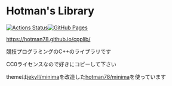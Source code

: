 # Hotman's Library

[![Actions Status](https://github.com/hotman78/cpplib/workflows/verify/badge.svg)](https://github.com/hotman78/cpplib/actions)[![GitHub Pages](https://img.shields.io/static/v1?label=GitHub+Pages&message=+&color=brightgreen&logo=github)](https://hotman78.github.io/cpplib/)

https://hotman78.github.io/cpplib/

競技プログラミングのC++のライブラリです

CC0ライセンスなので好きにコピーして下さい

themeは[jekyll/minima](https://github.com/jekyll/minima)を改造した[hotman78/minima](https://github.com/hotman78/minima)を使っています
